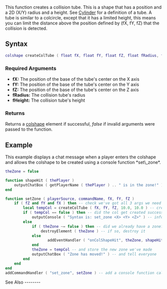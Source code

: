 This function creates a collision tube. This is a shape that has a position and a 2D (X/Y) radius and a height. See [Cylinder](http://en.wikipedia.org/wiki/Cylinder_(geometry)) for a definition of a tube. A tube is similar to a colcircle, except that it has a limited height, this means you can limit the distance above the position defined by (fX, fY, fZ) that the collision is detected.

Syntax
------

``` lua
colshape createColTube ( float fX, float fY, float fZ, float fRadius, float fHeight)
```

### Required Arguments

-   **fX:** The position of the base of the tube's center on the X axis
-   **fY:** The position of the base of the tube's center on the Y axis
-   **fZ:** The position of the base of the tube's center on the Z axis
-   **fRadius:** The collision tube's radius
-   **fHeight:** The collision tube's height

### Returns

Returns a [colshape](/docs/colshape.md "wikilink") element if successful, *false* if invalid arguments were passed to the function.

Example
-------

<section name="Server" class="server" show="true">
This example displays a chat message when a player enters the colshape and allows the colshape to be created using a console function *set\_zone*.

``` lua
theZone = false

function shapeHit ( thePlayer ) 
    outputChatBox ( getPlayerName ( thePlayer ) .. " is in the zone!" ) -- display a message in everyone's chat box
end

function setZone ( playerSource, commandName, fX, fY, fZ )
    if ( fZ and fY and fX ) then -- check we've got all 3 args we need
        local tempCol = createColTube ( fX, fY, fZ, 10.0, 10.0 ) -- create a col
        if ( tempCol == false ) then -- did the col get created successfully?
            outputConsole ( "Syntax is: set_zone <X> <Y> <Z>" ) -- inform the user what the valid syntax is
        else
            if ( theZone ~= false ) then -- did we already have a zone?
                destroyElement ( theZone ) -- if so, destroy it
            else
                   addEventHandler ( "onColShapeHit", theZone, shapeHit ) -- add a handler for the onColShapeHit event
            end
            theZone = tempCol -- and store the new zone we've made
            outputChatBox ( "Zone has moved!" ) -- and tell everyone
        end
    end
end
addCommandHandler ( "set_zone", setZone ) -- add a console function called set_zone that will trigger the function setZone
```

</section>
See Also
--------
